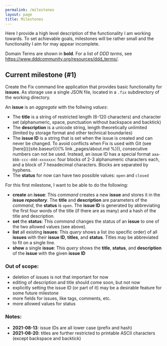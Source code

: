 ```yaml
---
permalink: /milestones
layout: page
title: Milestones
---
```


Here I provide a high level description of the functionality I am working towards. To set achievable goals, milestones will be rather small and the functionality I aim for may appear incomplete.

Domain Terms are shown in **bold**. For a list of _DDD terms_, see <https://www.dddcommunity.org/resources/ddd_terms/>.


## Current milestone (#1)

Create the Fix command line application that provides basic functionality for **issues**. As storage use a single JSON file, located in a `.fix` subdirectory of the working directory.

An **issue** is an _aggregate_ with the follwing _values_:

- The **title** is a string of restricted length (6-120 characters) and character set (alphanumeric, space, punctuation without backspace and backtick)
- The **description** is a unicode string, length theoretically unlimited (limited by storage format and other technical boundaries)
- The **issue ID** is a string that is set when the issue is created and can never be changed. To avoid conflicts when Fix is used with Git (see [here]({{site.baseurl}}{% link _pages/about.md %})), consecutive numbers can not be used. Instead, an issue ID has a special format `aaa-bbb-ccc-ddd-xxxxxxx`: four blocks of 2-3 alphanumeric characters each, and a block of 7 hexadecimal characters. Blocks are separated by hyphens.
- The **status** for now can have two possible values: `open` and `closed`

For this first milestone, I want to be able to do the following:

- **create** an **issue**: This _command_ creates a new **issue** and stores it in the **issue _repository_**. The **title** and **description** are parameters of the _command_, the **status** is `open`. The **issue ID** is generated by abbreviating the first four words of the title (if there are as many) and a hash of the title and description.
- **set** the **status**: This _command_ changes the status of an **issue** to one of the two allowed values (see above).
- **list** all existing **issues**: This _query_ shows a list (no specific order) of all **issues** with their **issue ID**, **titles**, and **status**. Titles may be abbreviated to fit on a single line.
- **show** a single **issue**: This _query_ shows the **title**, **status**, and **description** of the **issue** with the given **issue ID**


### Out of scope:
- deletion of issues is not that important for now
- editing of description and title should come soon, but not now
- explicitly setting the issue ID (or part of it) may be a desirable feature for some future milestone
- more fields for issues, like tags, comments, etc.
- more allowed values for status

### Notes:
- **2021-08-13**: issue IDs are all lower case (prefix and hash)
- **2021-08-20**: titles are further restricted to printable ASCII characters (except backspace and backtick)
